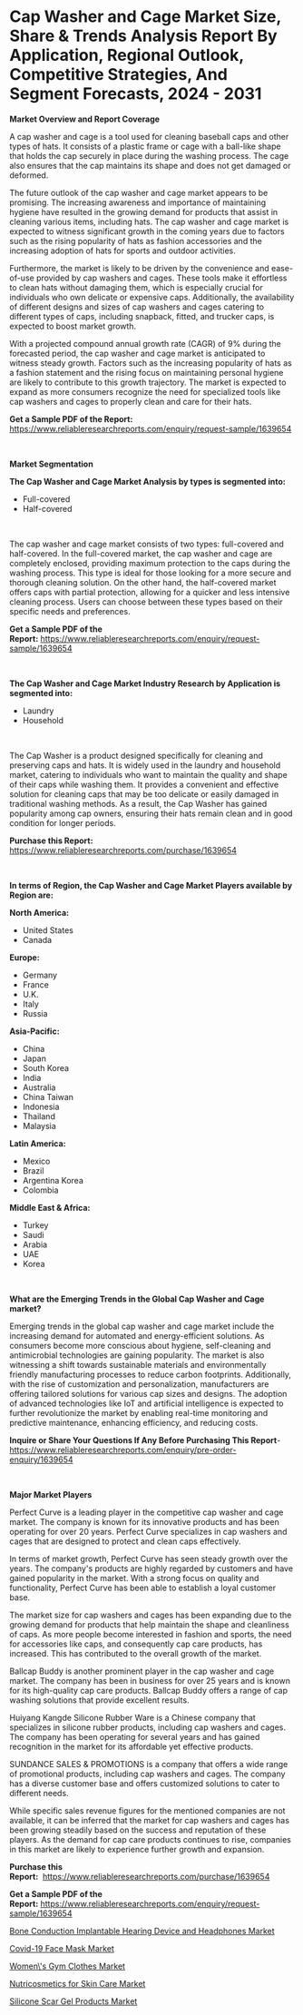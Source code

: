 <p><h1>Cap Washer and Cage Market Size, Share & Trends Analysis Report By Application, Regional Outlook, Competitive Strategies, And Segment Forecasts, 2024 - 2031</h1></p><p><strong>Market Overview and Report Coverage</strong></p>
<p><p>A cap washer and cage is a tool used for cleaning baseball caps and other types of hats. It consists of a plastic frame or cage with a ball-like shape that holds the cap securely in place during the washing process. The cage also ensures that the cap maintains its shape and does not get damaged or deformed.</p><p>The future outlook of the cap washer and cage market appears to be promising. The increasing awareness and importance of maintaining hygiene have resulted in the growing demand for products that assist in cleaning various items, including hats. The cap washer and cage market is expected to witness significant growth in the coming years due to factors such as the rising popularity of hats as fashion accessories and the increasing adoption of hats for sports and outdoor activities.</p><p>Furthermore, the market is likely to be driven by the convenience and ease-of-use provided by cap washers and cages. These tools make it effortless to clean hats without damaging them, which is especially crucial for individuals who own delicate or expensive caps. Additionally, the availability of different designs and sizes of cap washers and cages catering to different types of caps, including snapback, fitted, and trucker caps, is expected to boost market growth.</p><p>With a projected compound annual growth rate (CAGR) of 9% during the forecasted period, the cap washer and cage market is anticipated to witness steady growth. Factors such as the increasing popularity of hats as a fashion statement and the rising focus on maintaining personal hygiene are likely to contribute to this growth trajectory. The market is expected to expand as more consumers recognize the need for specialized tools like cap washers and cages to properly clean and care for their hats.</p></p>
<p><strong>Get a Sample PDF of the Report:</strong> <a href="https://www.reliableresearchreports.com/enquiry/request-sample/1639654">https://www.reliableresearchreports.com/enquiry/request-sample/1639654</a></p>
<p>&nbsp;</p>
<p><strong>Market Segmentation</strong></p>
<p><strong>The Cap Washer and Cage Market Analysis by types is segmented into:</strong></p>
<p><ul><li>Full-covered</li><li>Half-covered</li></ul></p>
<p>&nbsp;</p>
<p><p>The cap washer and cage market consists of two types: full-covered and half-covered. In the full-covered market, the cap washer and cage are completely enclosed, providing maximum protection to the caps during the washing process. This type is ideal for those looking for a more secure and thorough cleaning solution. On the other hand, the half-covered market offers caps with partial protection, allowing for a quicker and less intensive cleaning process. Users can choose between these types based on their specific needs and preferences.</p></p>
<p><strong>Get a Sample PDF of the Report:</strong>&nbsp;<a href="https://www.reliableresearchreports.com/enquiry/request-sample/1639654">https://www.reliableresearchreports.com/enquiry/request-sample/1639654</a></p>
<p>&nbsp;</p>
<p><strong>The Cap Washer and Cage Market Industry Research by Application is segmented into:</strong></p>
<p><ul><li>Laundry</li><li>Household</li></ul></p>
<p>&nbsp;</p>
<p><p>The Cap Washer is a product designed specifically for cleaning and preserving caps and hats. It is widely used in the laundry and household market, catering to individuals who want to maintain the quality and shape of their caps while washing them. It provides a convenient and effective solution for cleaning caps that may be too delicate or easily damaged in traditional washing methods. As a result, the Cap Washer has gained popularity among cap owners, ensuring their hats remain clean and in good condition for longer periods.</p></p>
<p><strong>Purchase this Report:</strong>&nbsp; <a href="https://www.reliableresearchreports.com/purchase/1639654">https://www.reliableresearchreports.com/purchase/1639654</a></p>
<p>&nbsp;</p>
<p><strong>In terms of Region, the Cap Washer and Cage Market Players available by Region are:</strong></p>
<p>
    <p> <strong> North America: </strong>
        <ul>
            <li>United States</li>
            <li>Canada</li>
        </ul>
        </p> 
    <p> <strong> Europe: </strong>
        <ul>
            <li>Germany</li>
            <li>France</li>
            <li>U.K.</li>
            <li>Italy</li>
            <li>Russia</li>
        </ul>
        </p> 
    <p> <strong> Asia-Pacific: </strong>
        <ul>
            <li>China</li>
            <li>Japan</li>
            <li>South Korea</li>
            <li>India</li>
            <li>Australia</li>
            <li>China Taiwan</li>
            <li>Indonesia</li>
            <li>Thailand</li>
            <li>Malaysia</li>
        </ul>
        </p> 
    <p> <strong> Latin America: </strong>
        <ul>
            <li>Mexico</li>
            <li>Brazil</li>
            <li>Argentina Korea</li>
            <li>Colombia</li>
        </ul>
        </p> 
    <p> <strong> Middle East & Africa: </strong>
        <ul>
            <li>Turkey</li>
            <li>Saudi</li>
            <li>Arabia</li>
            <li>UAE</li>
            <li>Korea</li>
        </ul>
    </p>
    </p>
<p>&nbsp;</p>
<p><strong>What are the Emerging Trends in the Global Cap Washer and Cage market?</strong></p>
<p><p>Emerging trends in the global cap washer and cage market include the increasing demand for automated and energy-efficient solutions. As consumers become more conscious about hygiene, self-cleaning and antimicrobial technologies are gaining popularity. The market is also witnessing a shift towards sustainable materials and environmentally friendly manufacturing processes to reduce carbon footprints. Additionally, with the rise of customization and personalization, manufacturers are offering tailored solutions for various cap sizes and designs. The adoption of advanced technologies like IoT and artificial intelligence is expected to further revolutionize the market by enabling real-time monitoring and predictive maintenance, enhancing efficiency, and reducing costs.</p></p>
<p><strong>Inquire or Share Your Questions If Any Before Purchasing This Report</strong>- <a href="https://www.reliableresearchreports.com/enquiry/pre-order-enquiry/1639654">https://www.reliableresearchreports.com/enquiry/pre-order-enquiry/1639654</a></p>
<p>&nbsp;</p>
<p><strong>Major Market Players</strong></p>
<p><p>Perfect Curve is a leading player in the competitive cap washer and cage market. The company is known for its innovative products and has been operating for over 20 years. Perfect Curve specializes in cap washers and cages that are designed to protect and clean caps effectively.</p><p>In terms of market growth, Perfect Curve has seen steady growth over the years. The company's products are highly regarded by customers and have gained popularity in the market. With a strong focus on quality and functionality, Perfect Curve has been able to establish a loyal customer base.</p><p>The market size for cap washers and cages has been expanding due to the growing demand for products that help maintain the shape and cleanliness of caps. As more people become interested in fashion and sports, the need for accessories like caps, and consequently cap care products, has increased. This has contributed to the overall growth of the market.</p><p>Ballcap Buddy is another prominent player in the cap washer and cage market. The company has been in business for over 25 years and is known for its high-quality cap care products. Ballcap Buddy offers a range of cap washing solutions that provide excellent results.</p><p>Huiyang Kangde Silicone Rubber Ware is a Chinese company that specializes in silicone rubber products, including cap washers and cages. The company has been operating for several years and has gained recognition in the market for its affordable yet effective products.</p><p>SUNDANCE SALES & PROMOTIONS is a company that offers a wide range of promotional products, including cap washers and cages. The company has a diverse customer base and offers customized solutions to cater to different needs.</p><p>While specific sales revenue figures for the mentioned companies are not available, it can be inferred that the market for cap washers and cages has been growing steadily based on the success and reputation of these players. As the demand for cap care products continues to rise, companies in this market are likely to experience further growth and expansion.</p></p>
<p><strong>Purchase this Report:</strong>&nbsp;&nbsp;<a href="https://www.reliableresearchreports.com/purchase/1639654">https://www.reliableresearchreports.com/purchase/1639654</a></p>
<p></p>
<p><strong>Get a Sample PDF of the Report:</strong>&nbsp;<a href="https://www.reliableresearchreports.com/enquiry/request-sample/1639654">https://www.reliableresearchreports.com/enquiry/request-sample/1639654</a></p>
<p><p><a href="https://github.com/prosalinda88/Market-Research-Report-List-2/blob/main/bone-conduction-implantable-hearing-device-and-headphones-market.md">Bone Conduction Implantable Hearing Device and Headphones Market</a></p><p><a href="https://github.com/jonneygiverf/Market-Research-Report-List-2/blob/main/covid-19-face-mask-market.md">Covid-19 Face Mask Market</a></p><p><a href="https://github.com/sndrkn/Market-Research-Report-List-2/blob/main/womens-gym-clothes-market.md">Women\'s Gym Clothes Market</a></p><p><a href="https://github.com/amae102299/Market-Research-Report-List-2/blob/main/nutricosmetics-for-skin-care-market.md">Nutricosmetics for Skin Care Market</a></p><p><a href="https://github.com/melchekhinf/Market-Research-Report-List-2/blob/main/silicone-scar-gel-products-market.md">Silicone Scar Gel Products Market</a></p></p>